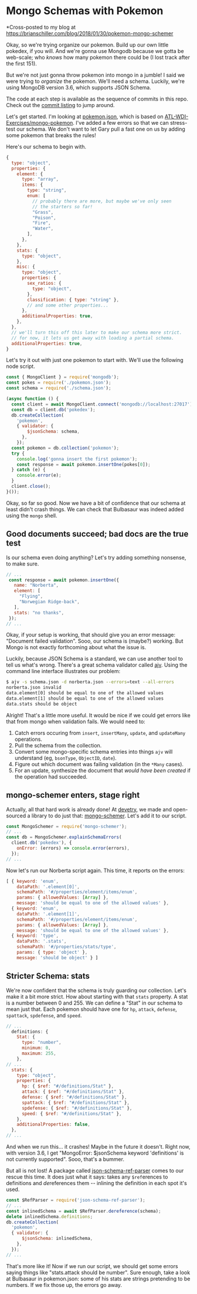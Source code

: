 Mongo Schemas with Pokemon
==========================

*Cross-posted to my blog at https://brianschiller.com/blog/2018/01/30/pokemon-mongo-schemer

Okay, so we're trying organize our pokemon. Build up our own little pokedex, if you will. And we're gonna use Mongodb because we gotta be web-scale; who *knows* how many pokemon there could be (I lost track after the first 151).

But we're not just gonna throw pokemon into mongo in a jumble! I said we were trying to *organize* the pokemon. We'll need a schema. Luckily, we're using MongoDB version 3.6, which supports JSON Schema.

The code at each step is available as the sequence of commits in this repo. Check out the [commit listing](https://github.com/bgschiller/pokemon-mongo-schemer/commits/master) to jump around.

Let's get started. I'm looking at [pokemon.json](./pokemon.json), which is based on [ATL-WDI-Exercises/mongo-pokemon](https://github.com/ATL-WDI-Exercises/mongo-pokemon). I've added a few errors so that we can stress-test our schema. We don't want to let Gary pull a fast one on us by adding some pokemon that breaks the rules!

Here's our schema to begin with.

```javascript
{
  type: "object",
  properties: {
    element: {
      type: "array",
      items: {
        type: "string",
        enum: [
          // probably there are more, but maybe we've only seen
          // the starters so far!
          "Grass",
          "Poison",
          "Fire",
          "Water",
        ],
      },
    },
    stats: {
      type: "object",
    },
    misc: {
      type: "object",
      properties: {
        sex_ratios: {
          type: "object",
        },
        classification: { type: "string" },
        // and some other properties...
      },
      additionalProperties: true,
    },
  },
  // we'll turn this off this later to make our schema more strict.
  // for now, it lets us get away with loading a partial schema.
  additionalProperties: true,
}
```
Let's try it out with just one pokemon to start with. We'll use the following node script.

```javascript
const { MongoClient } = require('mongodb');
const pokes = require('./pokemon.json');
const schema = require('./schema.json');

(async function () {
  const client = await MongoClient.connect('mongodb://localhost:27017');
  const db = client.db('pokedex');
  db.createCollection(
    'pokemon',
    { validator: {
        $jsonSchema: schema,
      },
    });
  const pokemon = db.collection('pokemon');
  try {
    console.log('gonna insert the first pokemon');
    const response = await pokemon.insertOne(pokes[0]);
  } catch (e) {
    console.error(e);
  }
  client.close();
}());
```

Okay, so far so good. Now we have a bit of confidence that our schema at least didn't crash things. We can check that Bulbasaur was indeed added using the `mongo` shell.

## Good documents succeed; bad docs are the true test

Is our schema even doing anything? Let's try adding something nonsense, to make sure.

```javascript
// ...
 const response = await pokemon.insertOne({
   name: "Norberta",
   element: [
     "Flying",
     "Norwegian Ridge-back",
   ],
   stats: "no thanks",
 });
// ...
```

Okay, if your setup is working, that should give you an error message: "Document failed validation". Sooo, our schema is (maybe?) working. But Mongo is not exactly forthcoming about what the issue is.

Luckily, because JSON Schema is a standard, we can use another tool to tell us what's wrong. There's a great schema validator called [ajv](https://github.com/epoberezkin/ajv). Using the command line interface illustrates our problem:

```bash
$ ajv -s schema.json -d norberta.json --errors=text --all-errors
norberta.json invalid
data.element[0] should be equal to one of the allowed values
data.element[1] should be equal to one of the allowed values
data.stats should be object
```

Alright! That's a little more useful. It would be nice if we could get errors like that from mongo when validation fails. We would need to:

1. Catch errors occuring from `insert`, `insertMany`, `update`, and `updateMany` operations.
2. Pull the schema from the collection.
3. Convert some mongo-specific schema entries into things `ajv` will understand (eg, `bsonType`, `ObjectID`, `date`).
4. Figure out which document was failing validation (in the `*Many` cases).
5. For an update, synthesize the document that *would have been created* if the operation had succeeded.

## mongo-schemer enters, stage right

Actually, all that hard work is already done! At [devetry](https://devetry.com/), we made and open-sourced a library to do just that: [mongo-schemer](https://github.com/devetry/mongo-schemer). Let's add it to our script.

```javascript
const MongoSchemer = require('mongo-schemer');
// ...
const db = MongoSchemer.explainSchemaErrors(
  client.db('pokedex'), {
    onError: (errors) => console.error(errors),
  });
// ...
```

Now let's run our Norberta script again. This time, it reports on the errors:

```javascript
[ { keyword: 'enum',
    dataPath: '.element[0]',
    schemaPath: '#/properties/element/items/enum',
    params: { allowedValues: [Array] },
    message: 'should be equal to one of the allowed values' },
  { keyword: 'enum',
    dataPath: '.element[1]',
    schemaPath: '#/properties/element/items/enum',
    params: { allowedValues: [Array] },
    message: 'should be equal to one of the allowed values' },
  { keyword: 'type',
    dataPath: '.stats',
    schemaPath: '#/properties/stats/type',
    params: { type: 'object' },
    message: 'should be object' } ]
```

## Stricter Schema: stats

We're now confident that the schema is truly guarding our collection. Let's make it a bit more strict. How about starting with that `stats` property. A stat is a number between 0 and 255. We can define a "Stat" in our schema to mean just that. Each pokemon should have one for `hp`, `attack`, `defense`, `spattack`, `spdefense`, and `speed`.

```javascript
// ...
  definitions: {
    Stat: {
      type: "number",
      minimum: 0,
      maximum: 255,
    },
// ...
  stats: {
    type: "object",
    properties: {
      hp: { $ref: "#/definitions/Stat" },
      attack: { $ref: "#/definitions/Stat" },
      defense: { $ref: "#/definitions/Stat" },
      spattack: { $ref: "#/definitions/Stat" },
      spdefense: { $ref: "#/definitions/Stat" },
      speed: { $ref: "#/definitions/Stat" },
    },
    additionalProperties: false,
  },
// ...
```

And when we run this... it crashes! Maybe in the future it doesn't. Right now, with version 3.6, I get "MongoError: $jsonSchema keyword 'definitions' is not currently supported". Sooo, that's a bummer.

But all is not lost! A package called [json-schema-ref-parser](https://github.com/BigstickCarpet/json-schema-ref-parser) comes to our rescue this time. It does just what it says: takes any `$ref`erences to definitions and *de*references them -- inlining the definition in each spot it's used.

```javascript
const $RefParser = require('json-schema-ref-parser');
// ...
const inlinedSchema = await $RefParser.dereference(schema);
delete inlinedSchema.definitions;
db.createCollection(
  'pokemon',
  { validator: {
      $jsonSchema: inlinedSchema,
    },
  });
// ...
```

That's more like it! Now if we run our script, we should get some errors saying things like "stats.attack should be number". Sure enough, take a look at Bulbasaur in pokemon.json: some of his stats are strings pretending to be numbers. If we fix those up, the errors go away.
